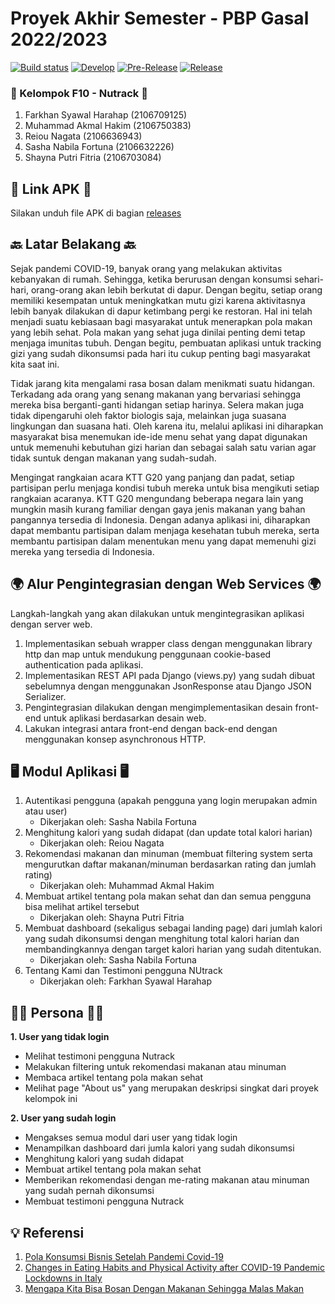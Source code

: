 # Proyek Akhir Semester - PBP Gasal 2022/2023

[![Build status](https://build.appcenter.ms/v0.1/apps/9f63f4a5-1178-41c0-bf8f-61dc714d630c/branches/main/badge)](https://appcenter.ms)
[![Develop](https://github.com/nutrack/nutrack_mobile/actions/workflows/staging.yml/badge.svg)](https://github.com/nutrack/nutrack_mobile/actions/workflows/develop.yml)
[![Pre-Release](https://github.com/nutrack/nutrack_mobile/actions/workflows/pre-release.yml/badge.svg)](https://github.com/nutrack/nutrack_mobile/actions/workflows/pre-release.yml)
[![Release](https://github.com/nutrack/nutrack_mobile/actions/workflows/release.yml/badge.svg)](https://github.com/nutrack/nutrack_mobile/actions/workflows/release.yml)

### 👋 Kelompok F10 - Nutrack 👋
1.  Farkhan Syawal Harahap (2106709125)
2.  Muhammad Akmal Hakim (2106750383)
3.  Reiou Nagata (2106636943)
4.  Sasha Nabila Fortuna (2106632226)
5.  Shayna Putri Fitria (2106703084)

## 🔗 Link APK 🔗
Silakan unduh file APK di bagian [releases](https://github.com/nutrack/nutrack_mobile/releases)

## 🔙 Latar Belakang 🔙
Sejak pandemi COVID-19, banyak orang yang melakukan aktivitas kebanyakan di rumah. Sehingga, ketika berurusan dengan konsumsi sehari-hari, orang-orang akan lebih berkutat di dapur. Dengan begitu, setiap orang memiliki kesempatan untuk meningkatkan mutu gizi karena aktivitasnya lebih banyak dilakukan di dapur ketimbang pergi ke restoran. Hal ini telah menjadi suatu kebiasaan bagi masyarakat untuk menerapkan pola makan yang lebih sehat. Pola makan yang sehat juga dinilai penting demi tetap menjaga imunitas tubuh. Dengan begitu, pembuatan aplikasi untuk tracking gizi yang sudah dikonsumsi pada hari itu cukup penting bagi masyarakat kita saat ini. 

Tidak jarang kita mengalami rasa bosan dalam menikmati suatu hidangan. Terkadang ada orang yang senang makanan yang bervariasi sehingga mereka bisa berganti-ganti hidangan setiap harinya. Selera makan juga tidak dipengaruhi oleh faktor biologis saja, melainkan juga suasana lingkungan dan suasana hati. Oleh karena itu, melalui aplikasi ini diharapkan masyarakat bisa menemukan ide-ide menu sehat yang dapat digunakan untuk memenuhi kebutuhan gizi harian dan sebagai salah satu varian agar tidak suntuk dengan makanan yang sudah-sudah.

Mengingat rangkaian acara KTT G20 yang panjang dan padat, setiap partisipan perlu menjaga kondisi tubuh mereka untuk bisa mengikuti setiap rangkaian acaranya. KTT G20 mengundang beberapa negara lain yang mungkin masih kurang familiar dengan gaya jenis makanan yang bahan pangannya tersedia di Indonesia. Dengan adanya aplikasi ini, diharapkan dapat membantu partisipan dalam menjaga kesehatan tubuh mereka, serta membantu partisipan dalam menentukan menu yang dapat memenuhi gizi mereka yang tersedia di Indonesia.

## 🌍 Alur Pengintegrasian dengan Web Services 🌍
Langkah-langkah yang akan dilakukan untuk mengintegrasikan aplikasi dengan server web.

1. Implementasikan sebuah wrapper class dengan menggunakan library http dan map untuk mendukung penggunaan cookie-based authentication pada aplikasi.
2. Implementasikan REST API pada Django (views.py) yang sudah dibuat sebelumnya dengan menggunakan JsonResponse atau Django JSON Serializer.
3. Pengintegrasian dilakukan dengan mengimplementasikan desain front-end untuk aplikasi berdasarkan desain web.
4. Lakukan integrasi antara front-end dengan back-end dengan menggunakan konsep asynchronous HTTP.

## 🖥️ Modul Aplikasi 🖥️
1. Autentikasi pengguna (apakah pengguna yang login merupakan admin atau user)
    - Dikerjakan oleh: Sasha Nabila Fortuna
2. Menghitung kalori yang sudah didapat (dan update total kalori harian)
    - Dikerjakan oleh: Reiou Nagata
3. Rekomendasi makanan dan minuman (membuat filtering system serta mengurutkan daftar makanan/minuman berdasarkan rating dan jumlah rating)
    - Dikerjakan oleh: Muhammad Akmal Hakim
4. Membuat artikel tentang pola makan sehat dan dan semua pengguna bisa melihat artikel tersebut
    - Dikerjakan oleh: Shayna Putri Fitria
5. Membuat dashboard (sekaligus sebagai landing page) dari jumlah kalori yang sudah dikonsumsi dengan menghitung total kalori harian dan membandingkannya dengan target kalori harian yang sudah ditentukan.
    - Dikerjakan oleh: Sasha Nabila Fortuna
6. Tentang Kami dan Testimoni pengguna NUtrack
    - Dikerjakan oleh: Farkhan Syawal Harahap

## 🧑🏻 Persona 🧑🏻
**1. User yang tidak login**

- Melihat testimoni pengguna Nutrack
- Melakukan filtering untuk rekomendasi makanan atau minuman
- Membaca artikel tentang pola makan sehat
- Melihat page "About us" yang merupakan deskripsi singkat dari proyek kelompok ini

**2. User yang sudah login**

- Mengakses semua modul dari user yang tidak login
- Menampilkan dashboard dari jumla kalori yang sudah dikonsumsi
- Menghitung kalori yang sudah didapat
- Membuat artikel tentang pola makan sehat
- Memberikan rekomendasi dengan me-rating makanan atau minuman yang sudah pernah dikonsumsi
- Membuat testimoni pengguna Nutrack 

## 💡 Referensi
1. [Pola Konsumsi Bisnis Setelah Pandemi Covid-19](https://www.ukmindonesia.id/baca-deskripsi-posts/pola-konsumsi-bisnis-setelah-pandemi-covid19)
2. [Changes in Eating Habits and Physical Activity after COVID-19 Pandemic Lockdowns in Italy](https://www.ncbi.nlm.nih.gov/pmc/articles/PMC8708956/)
3. [Mengapa Kita Bisa Bosan Dengan Makanan Sehingga Malas Makan](https://id.quora.com/Mengapa-kita-bisa-bosan-dengan-makanan-sehingga-malas-makan)
